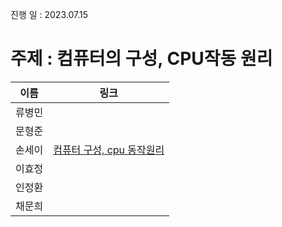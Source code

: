 진행 일 : 2023.07.15

주제 : 컴퓨터의 구성, CPU작동 원리
===

|이름|링크|
|---|---|
|류병민| |
|문형준| |
|손세이| [컴퓨터 구성, cpu 동작원리]([https://foil-grey-15c.notion.site/CPU-145caeca73ec45a7ac582d9544116edb?pvs=4](https://foil-grey-15c.notion.site/CS-5d16e6ac28fa40798ed9c87dd8a58ffd?pvs=4)https://foil-grey-15c.notion.site/CS-5d16e6ac28fa40798ed9c87dd8a58ffd?pvs=4)|
|이효정| |
|인정환| |
|채문희| |
